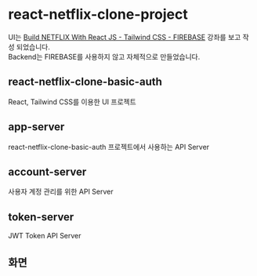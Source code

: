 # react-netflix-clone-project

UI는 [Build NETFLIX With React JS - Tailwind CSS - FIREBASE](https://www.youtube.com/watch?v=ATz8wg6sg30) 강좌를 보고 작성 되었습니다.\
Backend는 FIREBASE를 사용하지 않고 자체적으로 만들었습니다.

## react-netflix-clone-basic-auth

React, Tailwind CSS를 이용한 UI 프로젝트

## app-server

react-netflix-clone-basic-auth 프로젝트에서 사용하는 API Server

## account-server

사용자 계정 관리를 위한 API Server

## token-server

JWT Token API Server

## 화면

